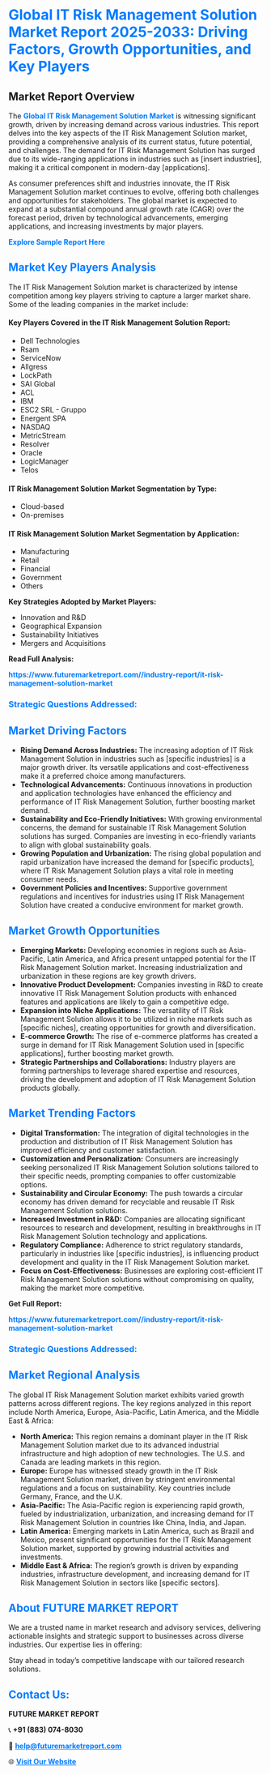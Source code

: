 <h1 style="color: #007BFF;">Global IT Risk Management Solution Market Report 2025-2033: Driving Factors, Growth Opportunities, and Key Players</h1>

<section id="overview">
<h2>Market Report Overview</h2>
<p>The <a href="https://www.futuremarketreport.com//industry-report/it-risk-management-solution-market" style="color: #007BFF; text-decoration: none;"><strong>Global IT Risk Management Solution Market</strong></a> is witnessing significant growth, driven by increasing demand across various industries. This report delves into the key aspects of the IT Risk Management Solution market, providing a comprehensive analysis of its current status, future potential, and challenges. The demand for IT Risk Management Solution has surged due to its wide-ranging applications in industries such as [insert industries], making it a critical component in modern-day [applications].</p>
<p>As consumer preferences shift and industries innovate, the IT Risk Management Solution market continues to evolve, offering both challenges and opportunities for stakeholders. The global market is expected to expand at a substantial compound annual growth rate (CAGR) over the forecast period, driven by technological advancements, emerging applications, and increasing investments by major players.</p>
</section>

<section id="overview">
<p><a href="https://www.futuremarketreport.com//request-sample/reportId=47622" style="color: #007BFF; text-decoration: none;"><strong>Explore Sample Report Here</strong></a></p>
</section>

<section id="key-players">
<h2 style="color: #007BFF;">Market Key Players Analysis</h2>
<p>The IT Risk Management Solution market is characterized by intense competition among key players striving to capture a larger market share. Some of the leading companies in the market include:</p>
<h4>Key Players Covered in the IT Risk Management Solution Report:</h4>
<ul><li>Dell Technologies</li><li>Rsam</li><li>ServiceNow</li><li>Allgress</li><li>LockPath</li><li>SAI Global</li><li>ACL</li><li>IBM</li><li>ESC2 SRL - Gruppo</li><li>Energent SPA</li><li>NASDAQ</li><li>MetricStream</li><li>Resolver</li><li>Oracle</li><li>LogicManager</li><li>Telos</li></ul>
<h4>IT Risk Management Solution Market Segmentation by Type:</h4>
<ul><li>Cloud-based</li><li>On-premises</li></ul>

<h4>IT Risk Management Solution Market Segmentation by Application:</h4>
<ul><li>Manufacturing</li><li>Retail</li><li>Financial</li><li>Government</li><li>Others</li></ul>
<p><strong>Key Strategies Adopted by Market Players:</strong></p>
<ul>
<li>Innovation and R&D</li>
<li>Geographical Expansion</li>
<li>Sustainability Initiatives</li>
<li>Mergers and Acquisitions</li>
</ul>
</section>

<section>
<p><strong>Read Full Analysis: </strong></p><a href="https://www.futuremarketreport.com//industry-report/it-risk-management-solution-market" style="color: #007BFF; text-decoration: none;"><strong>https://www.futuremarketreport.com//industry-report/it-risk-management-solution-market</strong></a>
<h3 style="color: #007BFF;">Strategic Questions Addressed:</h3>
</section>

<section id="driving-factors">
<h2 style="color: #007BFF;">Market Driving Factors</h2>
<ul>
<li><strong>Rising Demand Across Industries:</strong> The increasing adoption of IT Risk Management Solution in industries such as [specific industries] is a major growth driver. Its versatile applications and cost-effectiveness make it a preferred choice among manufacturers.</li>
<li><strong>Technological Advancements:</strong> Continuous innovations in production and application technologies have enhanced the efficiency and performance of IT Risk Management Solution, further boosting market demand.</li>
<li><strong>Sustainability and Eco-Friendly Initiatives:</strong> With growing environmental concerns, the demand for sustainable IT Risk Management Solution solutions has surged. Companies are investing in eco-friendly variants to align with global sustainability goals.</li>
<li><strong>Growing Population and Urbanization:</strong> The rising global population and rapid urbanization have increased the demand for [specific products], where IT Risk Management Solution plays a vital role in meeting consumer needs.</li>
<li><strong>Government Policies and Incentives:</strong> Supportive government regulations and incentives for industries using IT Risk Management Solution have created a conducive environment for market growth.</li>
</ul>
</section>

<section id="growth-opportunities">
<h2 style="color: #007BFF;">Market Growth Opportunities</h2>
<ul>
<li><strong>Emerging Markets:</strong> Developing economies in regions such as Asia-Pacific, Latin America, and Africa present untapped potential for the IT Risk Management Solution market. Increasing industrialization and urbanization in these regions are key growth drivers.</li>
<li><strong>Innovative Product Development:</strong> Companies investing in R&D to create innovative IT Risk Management Solution products with enhanced features and applications are likely to gain a competitive edge.</li>
<li><strong>Expansion into Niche Applications:</strong> The versatility of IT Risk Management Solution allows it to be utilized in niche markets such as [specific niches], creating opportunities for growth and diversification.</li>
<li><strong>E-commerce Growth:</strong> The rise of e-commerce platforms has created a surge in demand for IT Risk Management Solution used in [specific applications], further boosting market growth.</li>
<li><strong>Strategic Partnerships and Collaborations:</strong> Industry players are forming partnerships to leverage shared expertise and resources, driving the development and adoption of IT Risk Management Solution products globally.</li>
</ul>
</section>

<section id="trending-factors">
<h2 style="color: #007BFF;">Market Trending Factors</h2>
<ul>
<li><strong>Digital Transformation:</strong> The integration of digital technologies in the production and distribution of IT Risk Management Solution has improved efficiency and customer satisfaction.</li>
<li><strong>Customization and Personalization:</strong> Consumers are increasingly seeking personalized IT Risk Management Solution solutions tailored to their specific needs, prompting companies to offer customizable options.</li>
<li><strong>Sustainability and Circular Economy:</strong> The push towards a circular economy has driven demand for recyclable and reusable IT Risk Management Solution solutions.</li>
<li><strong>Increased Investment in R&D:</strong> Companies are allocating significant resources to research and development, resulting in breakthroughs in IT Risk Management Solution technology and applications.</li>
<li><strong>Regulatory Compliance:</strong> Adherence to strict regulatory standards, particularly in industries like [specific industries], is influencing product development and quality in the IT Risk Management Solution market.</li>
<li><strong>Focus on Cost-Effectiveness:</strong> Businesses are exploring cost-efficient IT Risk Management Solution solutions without compromising on quality, making the market more competitive.</li>
</ul>
</section>

<section>
<p><strong>Get Full Report: </strong></p><a href="https://www.futuremarketreport.com//industry-report/it-risk-management-solution-market" style="color: #007BFF; text-decoration: none;"><strong>https://www.futuremarketreport.com//industry-report/it-risk-management-solution-market</strong></a>
<h3 style="color: #007BFF;">Strategic Questions Addressed:</h3>
</section>


<section id="regional-analysis">
<h2 style="color: #007BFF;">Market Regional Analysis</h2>
<p>The global IT Risk Management Solution market exhibits varied growth patterns across different regions. The key regions analyzed in this report include North America, Europe, Asia-Pacific, Latin America, and the Middle East & Africa:</p>
<ul>
<li><strong>North America:</strong> This region remains a dominant player in the IT Risk Management Solution market due to its advanced industrial infrastructure and high adoption of new technologies. The U.S. and Canada are leading markets in this region.</li>
<li><strong>Europe:</strong> Europe has witnessed steady growth in the IT Risk Management Solution market, driven by stringent environmental regulations and a focus on sustainability. Key countries include Germany, France, and the U.K.</li>
<li><strong>Asia-Pacific:</strong> The Asia-Pacific region is experiencing rapid growth, fueled by industrialization, urbanization, and increasing demand for IT Risk Management Solution in countries like China, India, and Japan.</li>
<li><strong>Latin America:</strong> Emerging markets in Latin America, such as Brazil and Mexico, present significant opportunities for the IT Risk Management Solution market, supported by growing industrial activities and investments.</li>
<li><strong>Middle East & Africa:</strong> The region’s growth is driven by expanding industries, infrastructure development, and increasing demand for IT Risk Management Solution in sectors like [specific sectors].</li>
</ul>
</section>

<footer>
<h2 style="color: #007BFF;">About FUTURE MARKET REPORT</h2>
<p>We are a trusted name in market research and advisory services, delivering actionable insights and strategic support to businesses across diverse industries. Our expertise lies in offering:</p>

<p>Stay ahead in today’s competitive landscape with our tailored research solutions.</p>

<h2 style="color: #007BFF;">Contact Us:</h2>
<p><strong>FUTURE MARKET REPORT</strong></p>
<p>📞 <strong>+91 (883) 074-8030</strong></p>
<p>📧 <strong><a href="mailto:help@futuremarketreport.com" style="color: #007BFF;">help@futuremarketreport.com</a></strong></p>
<p>🌐 <strong><a href="https://www.futuremarketreport.com/" style="color: #007BFF;">Visit Our Website</a></strong></p>
</footer>